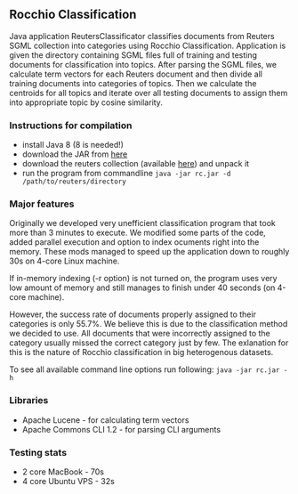 ## Rocchio Classification

Java application ReutersClassificator classifies documents from Reuters SGML collection into categories using Rocchio Classification. Application is given the directory containing SGML files full of training and testing documents for classification into topics. After parsing the SGML files, we calculate term vectors for each Reuters document and then divide all training documents into categories of topics. Then we calculate the centroids for all topics and iterate over all testing documents to assign them into appropriate topic by cosine similarity.

### Instructions for compilation
- install Java 8 (8 is needed!)
- download the JAR from [here](https://bitbucket.org/jakubzitny/reutersclassificator/downloads/rc.jar)
- download the reuters collection (available [here](http://bit.ly/1jakcFu)) and unpack it
- run the program from commandline
``
java -jar rc.jar -d /path/to/reuters/directory
``

### Major features

Originally we developed very unefficient classification program that took more than 3 minutes to execute. We modified some parts of the code, added parallel execution and option to index ocuments right into the memory. These mods managed to speed up the application down to roughly 30s on 4-core Linux machine.

If in-memory indexing (-r option) is not turned on, the program uses very low amount of memory and still manages to finish under 40 seconds (on 4-core machine).

However, the success rate of documents properly assigned to their categories is only 55.7%. We believe this is due to the classification method we decided to use. All documents that were incorrectly assigned to the category usually missed the correct category just by few. The exlanation for this is the nature of Rocchio classification in big heterogenous datasets.

To see all available command line options run following:
``
java -jar rc.jar -h
``

### Libraries
- Apache Lucene - for calculating term vectors
- Apache Commons CLI 1.2 - for parsing CLI arguments

### Testing stats
- 2 core MacBook - 70s
- 4 core Ubuntu VPS - 32s